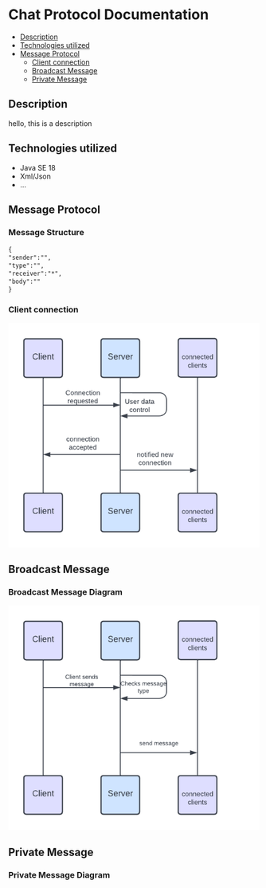 # Chat Protocol Documentation
- [Description](https://github.com/DevMushy/chat-ragusa-duka/edit/main/README.md#description)
- [Technologies utilized](https://github.com/DevMushy/chat-ragusa-duka/edit/main/README.md#technologies-utilized)
- [Message Protocol](https://github.com/DevMushy/Chat-ragusa-duka/tree/master#message-protocol)
  + [Client connection](https://github.com/DevMushy/Chat-ragusa-duka/tree/master#client-connection)
  + [Broadcast Message](https://github.com/DevMushy/Chat-ragusa-duka/tree/master#broadcast-message)
  + [Private Message](https://github.com/DevMushy/Chat-ragusa-duka/tree/master#private-message)


## Description
hello, this is a description


## Technologies utilized

* Java SE 18
* Xml/Json
* ...

## Message Protocol

### Message Structure

```
{
"sender":"",
"type":"",
"receiver":"*",
"body":""
}
```

### Client connection
![diagramma connessione](https://github.com/DevMushy/Chat-ragusa-duka/blob/master/images/ClientsConnectionDiagram.png)

## Broadcast Message

### Broadcast Message Diagram

![diagramma messaggio broadcast](https://github.com/DevMushy/Chat-ragusa-duka/blob/master/images/BroadcastMessageDiagram.png)





## Private Message

### Private Message Diagram
